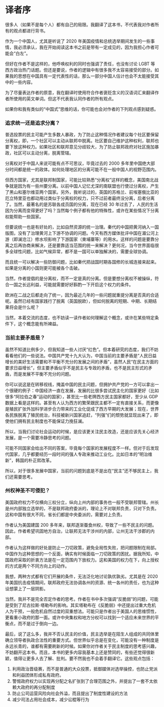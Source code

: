 # 译者序

很多人（如果不是每个人）都有自己的局限。我翻译了这本书，不代表我对作者所有的观点都进行背书。

作为一个中国人，尤其是听说了 2020 年美国疫情和总统选举期间发生的一些事情，我必须承认，我在开始阅读这本书之前是带有一定成见的，因为我担心作者可能会“白左”。

但好在作者不是这样的，他呼唤权利的同时也强调了责任，也没有讨论 LGBT 等西方政治热门话题。但还是要说，作者的逻辑中有很多我不太容易接受的部分。如果我的思想在中国具有一定代表性的话，那么一部分中国人估计也会不太能接受其中的一些内容。

为了尽量表达作者的原意，我在翻译时使用符合作者褒贬含义的汉语词汇来翻译作者所使用的英文单词。但这不代表我认同作者的所有观点。

如果你和我有类似的“中国式”思维的话，你可能也会对作者的下列观点感到疑惑。

### 追求统一还是追求分离？

普选投票的民主可能产生多数人暴政，为了防止这种情况作者建议每个社区要保留分离权，即，一个社区可以主动从联邦中脱离。社区要自己维护这种权利，联邦也要下放这种权力。如果社区和联邦意见分歧较大，为了防止联邦政府对社区施加暴政，社区可以主动分离，脱离管辖。

分离权对于中国人来说可能有点不可思议，毕竟过去的 2000 多年里中国绝大部分时间都是统一的政体。如何处理地区的分离可能不在一般中国人的视野范围内。

但西方国家，尤其是联邦制国家，可能比较熟悉“分离权”这样的概念，美国南北战争就是因为有一些州要分离。以前中国人记忆尤深的南联盟也行使过分离权，产生了黑山和塞尔维亚两个国家。另外，我听说过的，英国的苏格兰、前埃塞俄比亚的厄立特里亚也都动用过类似于分离权的权力，只不过前者最终没分离，后者分离了。当然，最著名的是苏联各成员国的分离，现在已经 30 年过去了，人民的生活因为分离而变得更好了吗？当然每个例子都有他的特殊性，或许在某些情况下分离权能帮助一些国家。

但要说统一也是有好处的，比如自然资源的统一治理。秦代的中国把黄河纳入一国版图，没有了治理黄河上下游不协调的问题。今天有西方媒体批评中国在湄公河上游（即澜沧江）修水坝影响了下游国家（柬埔寨等）的用水。这样的问题是要靠分离之后再协商来解决，还是要靠适当范围的统一来解决？更何况，当今世界面临很多全球性问题，比如气候异常，都不是一国可以单独解决的，需要全球协调。

而且统一可以解决一些防御问题，比如秦代把战国时期各国修的长城连接来起来。如果是分离的小国则更可能被各个击破。

当然，作者提倡的是分离权，而不一定是真的分离。但是要想分离权不被操纵，符合一国之长远利益，可能就需要好好斟酌一下开启这个权力的条件。

欧洲在二战之后都走向了统一，因为最近几年的一些问题就重提分离是否真的合适呢。虽然已经有国家践行了脱离（英国脱欧），但如何脱离的短期、中期、长期结果将会是什么呢？

当然，本着交流的态度，也不妨读一读作者如何理解这个概念，或许在某些特定条件下，这个概念能有所裨益。

### 当前主要矛盾是？

虽然不知道比例多少，但我知道一些人讨厌“红色”。但本着研究的态度，我们不妨看看他们的一些说法。中国共产党十九大认为，中国当前的主要矛盾是“人民日益增长的美好生活需要和不平衡不充分的发展之间的矛盾”，虽然人民“在民主方面的要求日益增长”，但主要矛盾似乎不是民主与专政的矛盾，也不是民主形式的矛盾，而是发展不平衡不充分的问题。

你可以说这是在转移视线，掩盖中国的民主问题，但拥护共产党的一方可以拿出一个很硬的例子：中国经济一直在发展，发展的比很多尝试民主化的国家更好（比如很多“阿拉伯之春”运动的国家），甚至比一些老牌西方民主国家都好，至少从 GDP 数据上看是这样的。甚至有人认为西方的繁荣跟民主都不一定有直接关系，而更像是殖民扩张外加科学进步合力带来的工业化促成了西方早期的大发展；现在，世界各民族脱离了殖民统治，科技被新兴国家追赶，“列强”们的颓势就显现出来了，即使他们拥有民主制度也不能保证力挽狂澜。

所以，当我们讨论社会运动的时候，是应该更关注民主改造，还是应该先关心经济发展，是一个需要冷静思考的问题。

可能不同国家会给出不同的答案，毕竟每个国家的发展程度不一样。但对于后发现代国家，几乎都要经历一段时间的强人专政来推动工业化。比如日本的“明治维新”，韩国的朴正熙改革。

所以，对于很多发展中国家，当前的问题到底是不是出在“民主”还不够民主上，我们还需要思考。

### 州权神圣不可侵犯？

美国政府权力不仅横向三权分立，纵向上州内部的事务也一般不受联邦管辖。州长是州内部独立选举的，不是联邦政府委派的，理论上不对联邦负责，只对下负责。这和中国有很大不同，省长们都是中央委派的，需要对上负责。

作者认为美国建国 200 多年来，联邦逐渐蚕食州权，导致了一些不民主的问题。因此，作者希望巩固地方自治，让联邦无法干涉州的内部，让州无法干涉郡的内部。

作者认为这样做的好处是防止一刀切政策，避免全局性失败，把问题限制在局部。中国作为这种思想的一个反面，确实有时候面临一刀切政策的困扰。据我所知，中国政府采取的折衷方法是在一定范围内下放权力。这和美国的权力在下，向上授权的方式是两个不同方向上的动作。

我想，两种方式都有它们开展的条件，无法泛化地讨论孰优孰劣。尤其是在 2020 年美国抗击疫情期间，联邦政府无法协调各州的资源、统一各州的责任，也为这种设想蒙上了一层阴影。

当然，我并不是完全否定作者的思考。作者在书中多次强调“反脆弱”的问题，可能是受到了尼古拉斯·塔勒布的影响。其实塔勒布在《反脆弱》中还提出过重大危机人为干预，一般危机自然过度的双重想法。可能只是作者出于美国人的思维惯性，更看重小政府的那一面。或许中央集权和地方分权可以找到一个适应未来世界的平衡点，而不是过于倒向一边。

最后，说了这么多，我并不否认民主的价值，民主选举是在陌生人组成的共同体里确立领导者执政合法性的重要方式。但世界似乎总是在变化，可能没有一种制度是永远长青的，谁都有需要刷新的时候。如果你对作者关于民主制度的思考感兴趣，不妨翻开这本书。而且，本书的更多内容我基本上还是赞同的，有些还觉得很新颖，值得让更多人去了解、批判。要不然我也不会着手翻译它。这些观点包括：

1. 利用政治晋级赛，而不是普通的大众投票，抵御媒体对选举操控，也防止党派和利益团体形成私有政府。
2. 警惕政府权力以实现再分配之名扩张到了合理范围之外，并提出了一套不太依赖大政府的再分配制度
3. 防止公司运营风险向社会外溢，而且提出了制度性建设的方法
4. 减少司法占用社会成本，减少讼棍等行为
